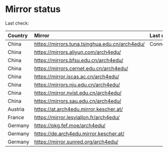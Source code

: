 <script src="./time.js"></script>
# Mirror status
Last check: <script type="text/javascript">localize(1726710079.8643913);</script>

|Country|Mirror|Last update|
|:------|:-----|:----------|
|China|https://mirrors.tuna.tsinghua.edu.cn/arch4edu/|ConnectionError|
|China|https://mirrors.aliyun.com/arch4edu/|<script type="text/javascript">localize(1726684783);</script>|
|China|https://mirrors.bfsu.edu.cn/arch4edu/|<script type="text/javascript">localize(1726641912);</script>|
|China|https://mirrors.cernet.edu.cn/arch4edu/|<script type="text/javascript">localize(1726684783);</script>|
|China|https://mirror.iscas.ac.cn/arch4edu/|<script type="text/javascript">localize(1726684783);</script>|
|China|https://mirrors.nju.edu.cn/arch4edu/|<script type="text/javascript">localize(1726641912);</script>|
|China|https://mirror.nyist.edu.cn/arch4edu/|<script type="text/javascript">localize(1726641912);</script>|
|China|https://mirrors.sau.edu.cn/arch4edu/|<script type="text/javascript">localize(1726684783);</script>|
|Austria|https://at.arch4edu.mirror.kescher.at/|<script type="text/javascript">localize(1726684783);</script>|
|France|https://mirror.lesviallon.fr/arch4edu/|<script type="text/javascript">localize(1726641912);</script>|
|Germany|https://pkg.fef.moe/arch4edu/|<script type="text/javascript">localize(1726684783);</script>|
|Germany|https://de.arch4edu.mirror.kescher.at/|<script type="text/javascript">localize(1726684783);</script>|
|Germany|https://mirror.sunred.org/arch4edu/|<script type="text/javascript">localize(1726684783);</script>|

<script src="./tablefilter/tablefilter.js"></script>
<script src="./table.js"></script>
